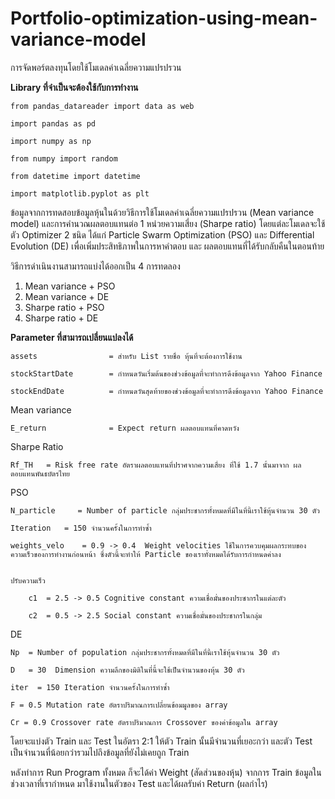 # Portfolio-optimization-using-mean-variance-model

การจัดพอร์ตลงทุนโดยใช้โมเดลค่าเฉลี่ยความแปรปรวน

**Library ที่จำเป็นจะต้องใช้กับการทำงาน**

	from pandas_datareader import data as web

	import pandas as pd

	import numpy as np

	from numpy import random

	from datetime import datetime

	import matplotlib.pyplot as plt

ข้อมูลจากการทดสอบข้อมูลหุ้นในด้วยวิธีการใช้โมเดลค่าเฉลี่ยความแปรปรวน (Mean variance model) และการคำนวณผลตอบแทนต่อ 1 หน่วยความเสี่ยง (Sharpe ratio) โดยแต่ละโมเดลจะใช้ตัว Optimizer 2 ชนิด ได้แก่ Particle Swarm Optimization (PSO) และ Differential Evolution (DE) เพื่อเพิ่มประสิทธิภาพในการหาคำตอบ และ ผลตอบแทนที่ได้รับกลับคืนในตอนท้าย

วิธีการดำเนินงานสามารถแบ่งได้ออกเป็น 4 การทดลอง
1. Mean variance + PSO
2. Mean variance + DE
3. Sharpe ratio + PSO
4. Sharpe ratio + DE

**Parameter ที่สามารถเปลี่ยนแปลงได้**

	assets                = สำหรับ List รายชื่อ หุ้นที่จะต้องการใช้งาน

	stockStartDate        = กำหนดวันเริ่มต้นของช่วงข้อมูลที่จะทำการดึงข้อมูลจาก Yahoo Finance

	stockEndDate          = กำหนดวันสุดท้ายของช่วงข้อมูลที่จะทำการดึงข้อมูลจาก Yahoo Finance

Mean variance

	E_return              = Expect return ผลตอบแทนที่คาดหวัง

Sharpe Ratio

	Rf_TH	= Risk free rate อัตราผลตอบแทนที่ปราศจากความเสี่ยง ที่ใช้ 1.7 นั้นมาจาก ผลตอบแทนพันธบัตรไทย

PSO

	N_particle     = Number of particle กลุ่มประชากรทั้งหมดที่มีในที่นี้เราใช้หุ้นจำนวน 30 ตัว

	Iteration	= 150 จำนวนครั้งในการทำซ้ำ

	weights_velo	= 0.9 -> 0.4  Weight velocities ใช้ในการควบคุมผลกระทบของความเร็วของการทำงานก่อนหน้า ซึ่งตัวนี้จะทำให้ Particle ของเราทั่งหมดได้รับการกำหนดค่าลง


	ปรับความเร็ว

		c1	= 2.5 -> 0.5 Cognitive constant ความเชื่อมั่นของประชากรในแต่ละตัว

		c2	= 0.5 -> 2.5 Social constant ความเชื่อมั่นของประชากรในกลุ่ม

DE

	Np  = Number of population กลุ่มประชากรทั้งหมดที่มีในที่นี้เราใช้หุ้นจำนวน 30 ตัว

	D   = 30  Dimension ความลึกของมิติในที่นี้จะใช้เป็นจำนวนของหุ้น 30 ตัว

	iter  = 150 Iteration จำนวนครั้งในการทำซ้ำ

	F = 0.5 Mutation rate อัตราปริมาณการเปลี่ยนข้อมมูลของ array

	Cr = 0.9 Crossover rate อัตราปริมาณการ Crossover ของค่าข้อมูลใน array


โดยจะแบ่งตัว Train และ Test ในอัตรา 2:1 ให้ตัว Train นั้นมีจำนวนที่เยอะกว่า และตัว Test เป็นจำนวนที่น้อยกว่ารวมไปถึงข้อมูลที่ยังไม่เคยถูก Train

หลังทำการ Run Program ทั้งหมด ก็จะได้ค่า Weight (สัดส่วนของหุ้น) จากการ Train ข้อมูลในช่วงเวลาที่เรากำหนด มาใช้งานในตัวของ Test และได้ผลรับค่า Return (ผลกำไร)
